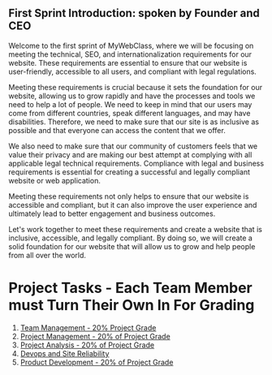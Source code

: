 ## First Sprint Introduction: spoken by Founder and CEO

Welcome to the first sprint of MyWebClass, where we will be focusing on meeting the technical, SEO, and
internationalization requirements for our website. These requirements are essential to ensure that our website is
user-friendly, accessible to all users, and compliant with legal regulations.

Meeting these requirements is crucial because it sets the foundation for our website, allowing us to grow rapidly and
have the processes and tools we need to help a lot of people. We need to keep in mind that our users may come from
different countries, speak different languages, and may have disabilities. Therefore, we need to make sure that our site
is as inclusive as possible and that everyone can access the content that we offer.

We also need to make sure that our community of customers feels that we value their privacy and are making our best
attempt at complying with all applicable legal technical requirements. Compliance with legal and business requirements
is essential for creating a successful and legally compliant website or web application.

Meeting these requirements not only helps to ensure that our website is accessible and compliant, but it can also
improve the user experience and ultimately lead to better engagement and business outcomes.

Let's work together to meet these requirements and create a website that is inclusive, accessible, and legally
compliant. By doing so, we will create a solid foundation for our website that will allow us to grow and help people
from all over the world.

# Project Tasks - Each Team Member must Turn Their Own In For Grading
1. [Team Management - 20% Project Grade](team_management.md)
2. [Project Management - 20% of Project Grade](sprint_1_project_managmenent.md) 
3. [Project Analysis - 20% of Project Grade](sprint_1_project_analysis.md)
4. [Devops and Site Reliability](sprint_1_devops_sr.md)
5. [Product Development - 20% of Project Grade](sprint_1_product_development.md)



